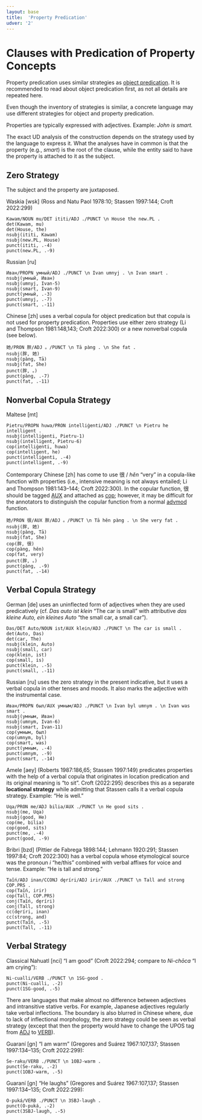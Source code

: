 ```yaml
---
layout: base
title:  'Property Predication'
udver: '2'
---
```


# Clauses with Predication of Property Concepts

Property predication uses similar strategies as [object
predication](object_predication.html). It is recommended to read about object
predication first, as not all details are repeated here.

Even though the inventory of strategies is similar, a concrete language may
use different strategies for object and property predication.

Properties are typically expressed with adjectives. Example: _John is smart._

The exact UD analysis of the construction depends on the strategy used by the
language to express it. What the analyses have in common is that the property
(e.g., _smart_) is the root of the clause, while the entity said to have the
property is attached to it as the subject.

## Zero Strategy

The subject and the property are juxtaposed.

Waskia [wsk] (Ross and Natu Paol 1978:10; Stassen 1997:144; Croft 2022:299)

~~~ sdparse
Kawam/NOUN mu/DET ititi/ADJ ./PUNCT \n House the new.PL .
det(Kawam, mu)
det(House, the)
nsubj(ititi, Kawam)
nsubj(new.PL, House)
punct(ititi, .-4)
punct(new.PL, .-9)
~~~

Russian [ru]

~~~ sdparse
Иван/PROPN умный/ADJ ./PUNCT \n Ivan umnyj . \n Ivan smart .
nsubj(умный, Иван)
nsubj(umnyj, Ivan-5)
nsubj(smart, Ivan-9)
punct(умный, .-3)
punct(umnyj, .-7)
punct(smart, .-11)
~~~

Chinese [zh] uses a verbal copula for object predication but that copula is
not used for property predication. Properties use either zero strategy (Li
and Thompson 1981:148,143; Croft 2022:300) or a new nonverbal copula (see
below).

~~~ sdparse
她/PRON 胖/ADJ 。/PUNCT \n Tā pàng . \n She fat .
nsubj(胖, 她)
nsubj(pàng, Tā)
nsubj(fat, She)
punct(胖, 。)
punct(pàng, .-7)
punct(fat, .-11)
~~~

## Nonverbal Copula Strategy

Maltese [mt]

~~~ sdparse
Pietru/PROPN huwa/PRON intelliġenti/ADJ ./PUNCT \n Pietru he intelligent .
nsubj(intelliġenti, Pietru-1)
nsubj(intelligent, Pietru-6)
cop(intelliġenti, huwa)
cop(intelligent, he)
punct(intelliġenti, .-4)
punct(intelligent, .-9)
~~~

Contemporary Chinese [zh] has come to use 很 / _hěn_ “very” in a copula-like
function with properties (i.e., intensive meaning is not always entailed; Li
and Thompson 1981:143–144; Croft 2022:300). In the copular function, 很 should
be tagged [AUX]() and attached as [cop](); however, it may be difficult for
the annotators to distinguish the copular function from a normal [advmod]()
function.

~~~ sdparse
她/PRON 很/AUX 胖/ADJ 。/PUNCT \n Tā hěn pàng . \n She very fat .
nsubj(胖, 她)
nsubj(pàng, Tā)
nsubj(fat, She)
cop(胖, 很)
cop(pàng, hěn)
cop(fat, very)
punct(胖, 。)
punct(pàng, .-9)
punct(fat, .-14)
~~~

## Verbal Copula Strategy

German [de] uses an uninflected form of adjectives when they are used
predicatively (cf. _Das auto ist klein_ “The car is small” with attributive
_das kleine Auto, ein kleines Auto_ “the small car, a small car”).

~~~ sdparse
Das/DET Auto/NOUN ist/AUX klein/ADJ ./PUNCT \n The car is small .
det(Auto, Das)
det(car, The)
nsubj(klein, Auto)
nsubj(small, car)
cop(klein, ist)
cop(small, is)
punct(klein, .-5)
punct(small, .-11)
~~~

Russian [ru] uses the zero strategy in the present indicative, but it uses a
verbal copula in other tenses and moods. It also marks the adjective with the
instrumental case.

~~~ sdparse
Иван/PROPN был/AUX умным/ADJ ./PUNCT \n Ivan byl umnym . \n Ivan was smart .
nsubj(умным, Иван)
nsubj(umnym, Ivan-6)
nsubj(smart, Ivan-11)
cop(умным, был)
cop(umnym, byl)
cop(smart, was)
punct(умным, .-4)
punct(umnym, .-9)
punct(smart, .-14)
~~~

Amele [aey] (Roberts 1987:186,65; Stassen 1997:149) predicates properties
with the help of a verbal copula that originates in location predication and
its original meaning is “to sit”. Croft (2022:295) describes this as a
separate **locational strategy** while admitting that Stassen calls it a
verbal copula strategy. Example: “He is well.”

~~~ sdparse
Uqa/PRON me/ADJ bilia/AUX ./PUNCT \n He good sits .
nsubj(me, Uqa)
nsubj(good, He)
cop(me, bilia)
cop(good, sits)
punct(me, .-4)
punct(good, .-9)
~~~

Bribri [bzd] (Pittier de Fabrega 1898:144; Lehmann 1920:291; Stassen 1997:84;
Croft 2022:300) has a verbal copula whose etymological source was the pronoun
_i_ “he/this” combined with verbal affixes for voice and tense. Example: “He
is tall and strong.”

~~~ sdparse
Taĩń/ADJ inan/CCONJ de̥ríri/ADJ irir/AUX ./PUNCT \n Tall and strong COP.PRS .
cop(Taĩń, irir)
cop(Tall, COP.PRS)
conj(Taĩń, de̥ríri)
conj(Tall, strong)
cc(de̥ríri, inan)
cc(strong, and)
punct(Taĩń, .-5)
punct(Tall, .-11)
~~~

## Verbal Strategy

Classical Nahuatl [nci] “I am good” (Croft 2022:294; compare to _Ni-chōca_ “I
am crying”):

~~~ sdparse
Ni-cualli/VERB ./PUNCT \n 1SG-good .
punct(Ni-cualli, .-2)
punct(1SG-good, .-5)
~~~

There are languages that make almost no difference between adjectives and
intransitive stative verbs. For example, Japanese adjectives regularly take
verbal inflections. The boundary is also blurred in Chinese where, due to
lack of inflectional morphology, the zero strategy could be seen as verbal
strategy (except that then the property would have to change the UPOS tag
from [ADJ]() to [VERB]()).

Guaraní [gn] “I am warm” (Gregores and Suárez 1967:107,137; Stassen
1997:134–135; Croft 2022:299):

~~~ sdparse
Śe-raku/VERB ./PUNCT \n 1OBJ-warm .
punct(Śe-raku, .-2)
punct(1OBJ-warm, .-5)
~~~

Guaraní [gn] “He laughs” (Gregores and Suárez 1967:107,137; Stassen
1997:134–135; Croft 2022:299):

~~~ sdparse
O-puká/VERB ./PUNCT \n 3SBJ-laugh .
punct(O-puká, .-2)
punct(3SBJ-laugh, .-5)
~~~
